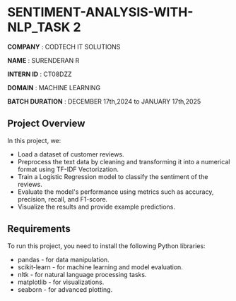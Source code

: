 # SENTIMENT-ANALYSIS-WITH-NLP_TASK 2

**COMPANY** : CODTECH IT SOLUTIONS

**NAME** : SURENDERAN R

**INTERN ID** : CT08DZZ

**DOMAIN** : MACHINE LEARNING

**BATCH DURATION** : DECEMBER 17th,2024 to JANUARY 17th,2025

## Project Overview
In this project, we:

- Load a dataset of customer reviews.
- Preprocess the text data by cleaning and transforming it into a numerical format using TF-IDF Vectorization.
- Train a Logistic Regression model to classify the sentiment of the reviews.
- Evaluate the model's performance using metrics such as accuracy, precision, recall, and F1-score.
- Visualize the results and provide example predictions.

## Requirements
To run this project, you need to install the following Python libraries:

- pandas - for data manipulation.
- scikit-learn - for machine learning and model evaluation.
- nltk - for natural language processing tasks.
- matplotlib - for visualizations.
- seaborn - for advanced plotting.
